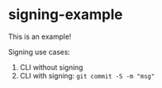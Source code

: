 # signing-example

This is an example!

Signing use cases:

1. CLI without signing
2. CLI with signing: `git commit -S -m "msg"`
